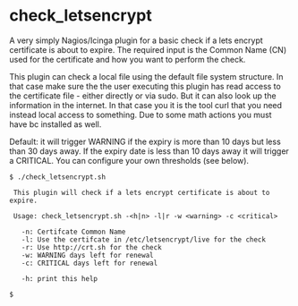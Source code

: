 # check_letsencrypt

A very simply Nagios/Icinga plugin for a basic check if a lets encrypt certificate is about to expire.
The required input is the Common Name (CN) used for the certificate and how you want to perform the check.

This plugin can check a local file using the default file system structure. In that case make sure the the user executing this plugin has read access to the certificate file - either directly or via sudo.
But it can also look up the information in the internet. In that case you it is the tool curl that you need instead local access to something.
Due to some math actions you must have bc installed as well.

Default: it will trigger WARNING if the expiry is more than 10 days but less than 30 days away. If the expiry date is less than 10 days away it will trigger a CRITICAL.
You can configure your own thresholds (see below).


````
$ ./check_letsencrypt.sh 

 This plugin will check if a lets encrypt certificate is about to expire.

 Usage: check_letsencrypt.sh -<h|n> -l|r -w <warning> -c <critical>

   -n: Certifcate Common Name
   -l: Use the certifcate in /etc/letsencrypt/live for the check
   -r: Use http://crt.sh for the check
   -w: WARNING days left for renewal
   -c: CRITICAL days left for renewal

   -h: print this help

$
````
